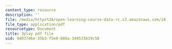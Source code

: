 ```yaml
---
content_type: resource
description: ''
file: /media/https%3A/open-learning-course-data-rc.s3.amazonaws.com/18-01sc-single-variable-calculus-fall-2010/9d037d6e35b3f5e0886a349533819c58_rfx1x-2dwSI.pdf
file_type: application/pdf
resourcetype: Document
title: 3play pdf file
uid: 9d037d6e-35b3-f5e0-886a-349533819c58
---
```

